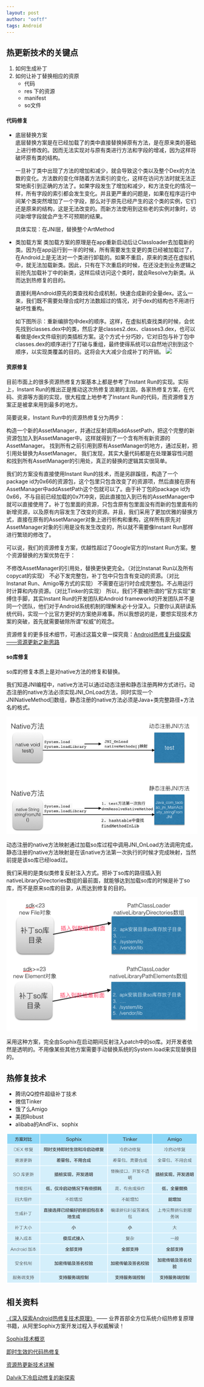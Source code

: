 ```yaml
---
layout: post
author: "ooftf"
tags: Android
---
```


## 热更新技术的关键点
1. 如何生成补丁
2. 如何让补丁替换相应的资原
   * 代码
   * res 下的资源
   * manifest
   * so文件



#### 代码修复
* 底层替换方案  
  底层替换方案是在已经加载了的类中直接替换掉原有方法，是在原来类的基础上进行修改的。因而无法实现对与原有类进行方法和字段的增减，因为这样将破坏原有类的结构。

  一旦补丁类中出现了方法的增加和减少，就会导致这个类以及整个Dex的方法数的变化。方法数的变化伴随着方法索引的变化，这样在访问方法时就无法正常地索引到正确的方法了。如果字段发生了增加和减少，和方法变化的情况一样，所有字段的索引都会发生变化。并且更严重的问题是，如果在程序运行中间某个类突然增加了一个字段，那么对于原先已经产生的这个类的实例，它们还是原来的结构，这是无法改变的。而新方法使用到这些老的实例对象时，访问新增字段就会产生不可预期的结果。

  具体实现：在JNI层，替换整个ArtMethod
* 类加载方案
  类加载方案的原理是在app重新启动后让Classloader去加载新的类。因为在app运行到一半的时候，所有需要发生变更的类已经被加载过了，在Android上是无法对一个类进行卸载的。如果不重启，原来的类还在虚拟机中，就无法加载新类。因此，只有在下次重启的时候，在还没走到业务逻辑之前抢先加载补丁中的新类，这样后续访问这个类时，就会Resolve为新类。从而达到热修复的目的。

  直接利用Android原先的类查找和合成机制，快速合成新的全量dex。这么一来，我们既不需要处理合成时方法数超过的情况，对于dex的结构也不用进行破坏性重构。

  如下图所示：重新编排包中dex的顺序。这样，在虚拟机查找类的时候，会优先找到classes.dex中的类，然后才是classes2.dex、classes3.dex，也可以看做是dex文件级别的类插桩方案。这个方式十分巧妙，它对旧包与补丁包中classes.dex的顺序进行了打破与重组，最终使得系统可以自然地识别到这个顺序，以实现类覆盖的目的。这将会大大减少合成补丁的开销。
  ![](https://yqfile.alicdn.com/7dda20b2a08d7f2e35aa0b572376c3ee6b0ea343.png)

#### 资原修复
目前市面上的很多资源热修复方案基本上都是参考了Instant Run的实现。实际上，Instant Run的推出正是推动这次热修复浪潮的主因，各家热修复方案，在代码、资源等方面的实现，很大程度上地参考了Instant Run的代码，而资源修复方案正是被拿来用到最多的地方。

简要说来，Instant Run中的资源热修复分为两步：

构造一个新的AssetManager，并通过反射调用addAssetPath，把这个完整的新资源包加入到AssetManager中。这样就得到了一个含有所有新资源的AssetManager。
找到所有之前引用到原有AssetManager的地方，通过反射，把引用处替换为AssetManager。
我们发现，其实大量代码都是在处理兼容性问题和找到所有AssetManager的引用处，真正的替换的逻辑其实很简单。

我们的方案没有直接使用Instant Run的技术，而是另辟蹊径，构造了一个package id为0x66的资源包，这个包里只包含改变了的资源项，然后直接在原有AssetManager中addAssetPath这个包就可以了。由于补丁包的package id为0x66，不与目前已经加载的0x7f冲突，因此直接加入到已有的AssetManager中就可以直接使用了。补丁包里面的资源，只包含原有包里面没有而新的包里面有的新增资源，以及原有内容发生了改变的资源。并且，我们采用了更加优雅的替换方式，直接在原有的AssetManager对象上进行析构和重构，这样所有原先对AssetManager对象的引用是没有发生改变的，所以就不需要像Instant Run那样进行繁琐的修改了。

可以说，我们的资源修复方案，优越性超过了Google官方的Instant Run方案。整个资源替换的方案优势在于：

不修改AssetManager的引用处，替换更快更完全。（对比Instanat Run以及所有copycat的实现）
不必下发完整包，补丁包中只包含有变动的资源。（对比Instanat Run、Amigo等方式的实现）
不需要在运行时合成完整包。不占用运行时计算和内存资源。（对比Tinker的实现）
所以，我们不要被所谓的“官方实现”束缚住手脚，其实Instant Run的开发团队和Android framework的开发团队并不是同一个团队，他们对于Android系统机制的理解未必十分深入。只要你认真研读系统代码，实现一个比官方更好的方案绝非难事。所以我想说的是，要想实现技术方案的突破，首先就需要破除所谓“权威”的观念。

资源修复的更多技术细节，可通过这篇文章一探究竟：[Android热修复升级探索——资源更新之新思路](https://developer.aliyun.com/article/96378)

#### so库修复
so库的修复本质上是对native方法的修复和替换。

我们知道JNI编程中，native方法可以通过动态注册和静态注册两种方式进行。动态注册的native方法必须实现JNI_OnLoad方法，同时实现一个JNINativeMethod[]数组，静态注册的native方法必须是Java+类完整路径+方法名的格式。

![Nativi](https://raw.githubusercontent.com/ooftf/Material/master/img/blog20210707233139.png)

动态注册的native方法映射通过加载so库过程中调用JNI_OnLoad方法调用完成，静态注册的native方法映射是在该native方法第一次执行的时候才完成映射，当然前提是该so库已经load过。

我们采用的是类似类修复反射注入方式。把补丁so库的路径插入到nativeLibraryDirectories数组的最前面，就能够达到加载so库的时候是补丁so库，而不是原来so库的目录，从而达到修复的目的。

![SO](https://raw.githubusercontent.com/ooftf/Material/master/img/blog20210707233211.png)

采用这种方案，完全由Sophix在启动期间反射注入patch中的so库。对开发者依然是透明的。不用像某些其他方案需要手动替换系统的System.load来实现替换目的。

## 热修复技术
* 腾讯QQ控件超级补丁技术
* 微信Tinker
* 饿了么Amigo
* 美团Robust
* alibaba的AndFix、sophix

![热修复技术对比图](https://raw.githubusercontent.com/ooftf/Material/master/img/blog%E7%83%AD%E4%BF%AE%E5%A4%8D%E6%8A%80%E6%9C%AF%E5%AF%B9%E6%AF%94%E5%9B%BE.png)

## 相关资料
[《深入探索Android热修复技术原理》](https://yq.aliyun.com/attachment/download/?id=1855) —— 业界首部全方位系统介绍热修复原理书籍，从阿里Sophix方案开发过程入手权威解读！

[Sophix技术概览](https://yq.aliyun.com/articles/103527)

[即时生效的代码热修复](https://yq.aliyun.com/articles/74598)

[资源热更新技术详解](https://yq.aliyun.com/articles/96378)

[Dalvik下冷启动修复的新探索](https://yq.aliyun.com/articles/107396)